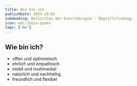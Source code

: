 ```yaml
---
title: Wie bin ich
publishDate: 2023-10-01
subHeading: Definition der Kunsttherapie - Begriffsfindung.
icon: mdi:chess-queen
tags: ['me']
---
```


## Wie bin ich?

+ offen und optimistisch
+ ehrlich und empathisch
+ mobil und multimedial
+ natürlich und nachhaltig
+ freundlich und flexibel
